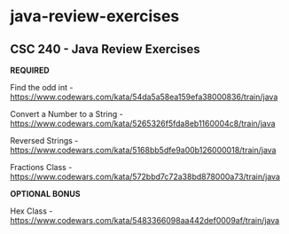 # java-review-exercises

## CSC 240 - Java Review Exercises
**REQUIRED**

Find the odd int - https://www.codewars.com/kata/54da5a58ea159efa38000836/train/java

Convert a Number to a String - https://www.codewars.com/kata/5265326f5fda8eb1160004c8/train/java

Reversed Strings - https://www.codewars.com/kata/5168bb5dfe9a00b126000018/train/java

Fractions Class - https://www.codewars.com/kata/572bbd7c72a38bd878000a73/train/java

**OPTIONAL BONUS**

Hex Class - https://www.codewars.com/kata/5483366098aa442def0009af/train/java


